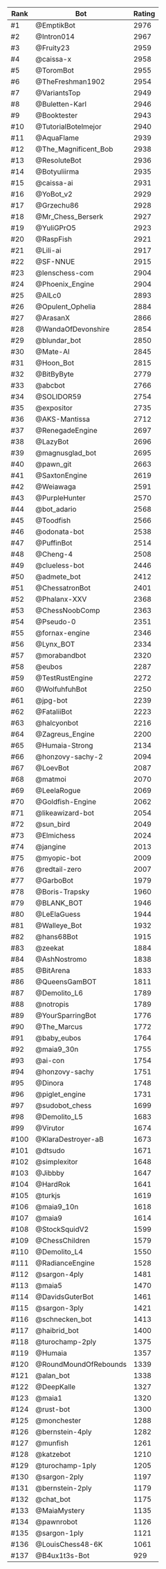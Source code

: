 Rank|Bot|Rating
---|---|---
#1|@EmptikBot|2976
#2|@Intron014|2967
#3|@Fruity23|2959
#4|@caissa-x|2958
#5|@ToromBot|2955
#6|@TheFreshman1902|2954
#7|@VariantsTop|2949
#8|@Buletten-Karl|2946
#9|@Booktester|2943
#10|@TutorialBotelmejor|2940
#11|@AquaFlame|2939
#12|@The_Magnificent_Bob|2938
#13|@ResoluteBot|2936
#14|@Botyuliirma|2935
#15|@caissa-ai|2931
#16|@YoBot_v2|2929
#17|@Grzechu86|2928
#18|@Mr_Chess_Berserk|2927
#19|@YuliGPrO5|2923
#20|@RaspFish|2921
#21|@Lili-ai|2917
#22|@SF-NNUE|2915
#23|@lenschess-com|2904
#24|@Phoenix_Engine|2904
#25|@AILc0|2893
#26|@Opulent_Ophelia|2884
#27|@ArasanX|2866
#28|@WandaOfDevonshire|2854
#29|@blundar_bot|2850
#30|@Mate-AI|2845
#31|@Hoon_Bot|2815
#32|@BitByByte|2779
#33|@abcbot|2766
#34|@SOLIDOR59|2754
#35|@expositor|2735
#36|@AKS-Mantissa|2712
#37|@RenegadeEngine|2697
#38|@LazyBot|2696
#39|@magnusglad_bot|2695
#40|@pawn_git|2663
#41|@SaxtonEngine|2619
#42|@Weiawaga|2591
#43|@PurpleHunter|2570
#44|@bot_adario|2568
#45|@Toodfish|2566
#46|@odonata-bot|2538
#47|@PuffinBot|2514
#48|@Cheng-4|2508
#49|@clueless-bot|2446
#50|@admete_bot|2412
#51|@ChessatronBot|2401
#52|@Phalanx-XXV|2368
#53|@ChessNoobComp|2363
#54|@Pseudo-0|2351
#55|@fornax-engine|2346
#56|@Lynx_BOT|2334
#57|@morabandbot|2320
#58|@eubos|2287
#59|@TestRustEngine|2272
#60|@WolfuhfuhBot|2250
#61|@jpg-bot|2239
#62|@FataliiBot|2223
#63|@halcyonbot|2216
#64|@Zagreus_Engine|2200
#65|@Humaia-Strong|2134
#66|@honzovy-sachy-2|2094
#67|@LoevBot|2087
#68|@matmoi|2070
#69|@LeelaRogue|2069
#70|@Goldfish-Engine|2062
#71|@likeawizard-bot|2054
#72|@sun_bird|2049
#73|@Elmichess|2024
#74|@jangine|2013
#75|@myopic-bot|2009
#76|@redtail-zero|2007
#77|@GarboBot|1979
#78|@Boris-Trapsky|1960
#79|@BLANK_BOT|1946
#80|@LeElaGuess|1944
#81|@Walleye_Bot|1932
#82|@hans68Bot|1915
#83|@zeekat|1884
#84|@AshNostromo|1838
#85|@BitArena|1833
#86|@QueensGamBOT|1811
#87|@Demolito_L6|1789
#88|@notropis|1789
#89|@YourSparringBot|1776
#90|@The_Marcus|1772
#91|@baby_eubos|1764
#92|@maia9_30n|1755
#93|@ai-con|1754
#94|@honzovy-sachy|1751
#95|@Dinora|1748
#96|@piglet_engine|1731
#97|@sudobot_chess|1699
#98|@Demolito_L5|1683
#99|@Virutor|1674
#100|@KlaraDestroyer-aB|1673
#101|@dtsudo|1671
#102|@simplexitor|1648
#103|@Jibbby|1647
#104|@HardRok|1641
#105|@turkjs|1619
#106|@maia9_10n|1618
#107|@maia9|1614
#108|@StockSquidV2|1599
#109|@ChessChildren|1579
#110|@Demolito_L4|1550
#111|@RadianceEngine|1528
#112|@sargon-4ply|1481
#113|@maia5|1470
#114|@DavidsGuterBot|1461
#115|@sargon-3ply|1421
#116|@schnecken_bot|1413
#117|@haibrid_bot|1400
#118|@turochamp-2ply|1375
#119|@Humaia|1357
#120|@RoundMoundOfRebounds|1339
#121|@alan_bot|1338
#122|@DeepKalle|1327
#123|@maia1|1320
#124|@rust-bot|1300
#125|@monchester|1288
#126|@bernstein-4ply|1282
#127|@munfish|1261
#128|@katzebot|1210
#129|@turochamp-1ply|1205
#130|@sargon-2ply|1197
#131|@bernstein-2ply|1179
#132|@chat_bot|1175
#133|@MaiaMystery|1135
#134|@pawnrobot|1126
#135|@sargon-1ply|1121
#136|@LouisChess48-6K|1061
#137|@B4ux1t3s-Bot|929
